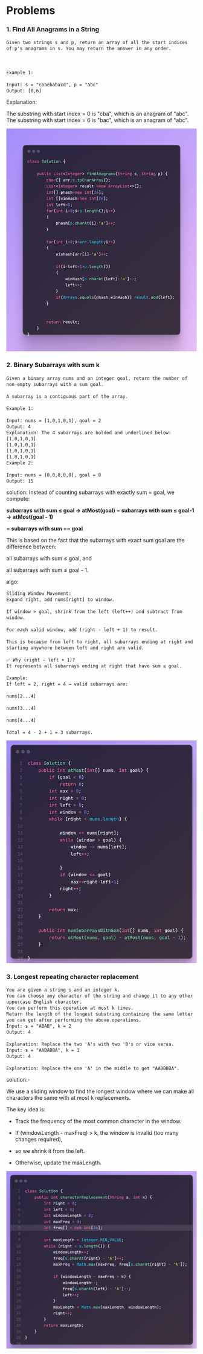 # Problems

### 1. **Find All Anagrams in a String**
       
    Given two strings s and p, return an array of all the start indices 
    of p's anagrams in s. You may return the answer in any order.



    Example 1:

    Input: s = "cbaebabacd", p = "abc"
    Output: [0,6]

Explanation:

The substring with start index = 0 is "cba", which is an anagram of "abc".
The substring with start index = 6 is "bac", which is an anagram of "abc".

![img.png](img.png)

### 2. **Binary Subarrays with sum k**

    Given a binary array nums and an integer goal, return the number of non-empty subarrays with a sum goal.

    A subarray is a contiguous part of the array.

    Example 1:
    
    Input: nums = [1,0,1,0,1], goal = 2
    Output: 4
    Explanation: The 4 subarrays are bolded and underlined below:
    [1,0,1,0,1]
    [1,0,1,0,1]
    [1,0,1,0,1]
    [1,0,1,0,1]
    Example 2:
    
    Input: nums = [0,0,0,0,0], goal = 0
    Output: 15

solution:
Instead of counting subarrays with exactly sum = goal, we compute:

**subarrays with sum ≤ goal → atMost(goal)  − subarrays with sum ≤ goal-1 → atMost(goal - 1)**

**= subarrays with sum == goal**

This is based on the fact that the subarrays with exact sum goal are the difference between:

all subarrays with sum ≤ goal, and

all subarrays with sum ≤ goal - 1.

algo:
```
Sliding Window Movement:
Expand right, add nums[right] to window.

If window > goal, shrink from the left (left++) and subtract from window.

For each valid window, add (right - left + 1) to result.

This is because from left to right, all subarrays ending at right and starting anywhere between left and right are valid.

✅ Why (right - left + 1)?
It represents all subarrays ending at right that have sum ≤ goal.

Example:
If left = 2, right = 4 → valid subarrays are:

nums[2...4]

nums[3...4]

nums[4...4]

Total = 4 - 2 + 1 = 3 subarrays.
```
![img_1.png](img_1.png)

### 3. Longest repeating character replacement 

    You are given a string s and an integer k.  
    You can choose any character of the string and change it to any other uppercase English character.  
    You can perform this operation at most k times.  
    Return the length of the longest substring containing the same letter you can get after performing the above operations.
    Input: s = "ABAB", k = 2  
    Output: 4
    
    Explanation: Replace the two 'A's with two 'B's or vice versa.
    Input: s = "AABABBA", k = 1  
    Output: 4

    Explanation: Replace the one 'A' in the middle to get "AABBBBA".  


solution:-

We use a sliding window to find the longest window where we can make all characters the same with at most k replacements.

The key idea is:

* Track the frequency of the most common character in the window.

* If (windowLength - maxFreq) > k, the window is invalid (too many changes required), 
* so we shrink it from the left.

* Otherwise, update the maxLength.

![img_2.png](img_2.png)